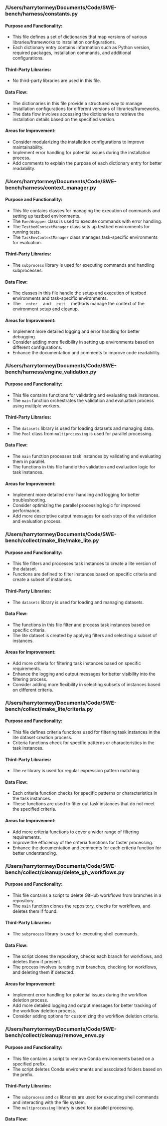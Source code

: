 ### /Users/harrytormey/Documents/Code/SWE-bench/harness/constants.py

#### Purpose and Functionality:
- This file defines a set of dictionaries that map versions of various libraries/frameworks to installation configurations.
- Each dictionary entry contains information such as Python version, required packages, installation commands, and additional configurations.

#### Third-Party Libraries:
- No third-party libraries are used in this file.

#### Data Flow:
- The dictionaries in this file provide a structured way to manage installation configurations for different versions of libraries/frameworks.
- The data flow involves accessing the dictionaries to retrieve the installation details based on the specified version.

#### Areas for Improvement:
- Consider modularizing the installation configurations to improve maintainability.
- Implement error handling for potential issues during the installation process.
- Add comments to explain the purpose of each dictionary entry for better readability.

### /Users/harrytormey/Documents/Code/SWE-bench/harness/context_manager.py

#### Purpose and Functionality:
- This file contains classes for managing the execution of commands and setting up testbed environments.
- The `ExecWrapper` class is used to execute commands with error handling.
- The `TestbedContextManager` class sets up testbed environments for running tests.
- The `TaskEnvContextManager` class manages task-specific environments for evaluation.

#### Third-Party Libraries:
- The `subprocess` library is used for executing commands and handling subprocesses.

#### Data Flow:
- The classes in this file handle the setup and execution of testbed environments and task-specific environments.
- The `__enter__` and `__exit__` methods manage the context of the environment setup and cleanup.

#### Areas for Improvement:
- Implement more detailed logging and error handling for better debugging.
- Consider adding more flexibility in setting up environments based on different configurations.
- Enhance the documentation and comments to improve code readability.

### /Users/harrytormey/Documents/Code/SWE-bench/harness/engine_validation.py

#### Purpose and Functionality:
- This file contains functions for validating and evaluating task instances.
- The `main` function orchestrates the validation and evaluation process using multiple workers.

#### Third-Party Libraries:
- The `datasets` library is used for loading datasets and managing data.
- The `Pool` class from `multiprocessing` is used for parallel processing.

#### Data Flow:
- The `main` function processes task instances by validating and evaluating them in parallel.
- The functions in this file handle the validation and evaluation logic for task instances.

#### Areas for Improvement:
- Implement more detailed error handling and logging for better troubleshooting.
- Consider optimizing the parallel processing logic for improved performance.
- Add more descriptive output messages for each step of the validation and evaluation process.

### /Users/harrytormey/Documents/Code/SWE-bench/collect/make_lite/make_lite.py

#### Purpose and Functionality:
- This file filters and processes task instances to create a lite version of the dataset.
- Functions are defined to filter instances based on specific criteria and create a subset of instances.

#### Third-Party Libraries:
- The `datasets` library is used for loading and managing datasets.

#### Data Flow:
- The functions in this file filter and process task instances based on specific criteria.
- The lite dataset is created by applying filters and selecting a subset of instances.

#### Areas for Improvement:
- Add more criteria for filtering task instances based on specific requirements.
- Enhance the logging and output messages for better visibility into the filtering process.
- Consider adding more flexibility in selecting subsets of instances based on different criteria.

### /Users/harrytormey/Documents/Code/SWE-bench/collect/make_lite/criteria.py

#### Purpose and Functionality:
- This file defines criteria functions used for filtering task instances in the lite dataset creation process.
- Criteria functions check for specific patterns or characteristics in the task instances.

#### Third-Party Libraries:
- The `re` library is used for regular expression pattern matching.

#### Data Flow:
- Each criteria function checks for specific patterns or characteristics in the task instances.
- These functions are used to filter out task instances that do not meet the specified criteria.

#### Areas for Improvement:
- Add more criteria functions to cover a wider range of filtering requirements.
- Improve the efficiency of the criteria functions for faster processing.
- Enhance the documentation and comments for each criteria function for better understanding.

### /Users/harrytormey/Documents/Code/SWE-bench/collect/cleanup/delete_gh_workflows.py

#### Purpose and Functionality:
- This file contains a script to delete GitHub workflows from branches in a repository.
- The `main` function clones the repository, checks for workflows, and deletes them if found.

#### Third-Party Libraries:
- The `subprocess` library is used for executing shell commands.

#### Data Flow:
- The script clones the repository, checks each branch for workflows, and deletes them if present.
- The process involves iterating over branches, checking for workflows, and deleting them if detected.

#### Areas for Improvement:
- Implement error handling for potential issues during the workflow deletion process.
- Add more detailed logging and output messages for better tracking of the workflow deletion process.
- Consider adding options for customizing the workflow deletion criteria.

### /Users/harrytormey/Documents/Code/SWE-bench/collect/cleanup/remove_envs.py

#### Purpose and Functionality:
- This file contains a script to remove Conda environments based on a specified prefix.
- The script deletes Conda environments and associated folders based on the prefix.

#### Third-Party Libraries:
- The `subprocess` and `os` libraries are used for executing shell commands and interacting with the file system.
- The `multiprocessing` library is used for parallel processing.

#### Data Flow:
